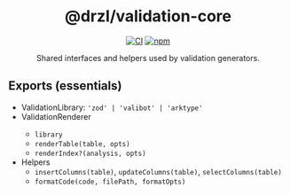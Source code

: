 <div align="center">

# @drzl/validation-core

<div align="center">

[![CI](https://github.com/use-drzl/drzl/actions/workflows/ci.yml/badge.svg)](https://github.com/use-drzl/drzl/actions/workflows/ci.yml)
[![npm](https://img.shields.io/npm/v/%40drzl%2Fvalidation-core)](https://www.npmjs.com/package/@drzl/validation-core)

</div>

Shared interfaces and helpers used by validation generators.

</div>

## Exports (essentials)

- ValidationLibrary: `'zod' | 'valibot' | 'arktype'`
- ValidationRenderer<TOptions>
  - `library`
  - `renderTable(table, opts)`
  - `renderIndex?(analysis, opts)`
- Helpers
  - `insertColumns(table)`, `updateColumns(table)`, `selectColumns(table)`
  - `formatCode(code, filePath, formatOpts)`

